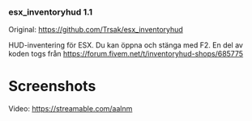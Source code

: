 <h3>esx_inventoryhud 1.1</h3>


Original: https://github.com/Trsak/esx_inventoryhud


HUD-inventering för ESX. Du kan öppna och stänga med F2. En del av koden togs från https://forum.fivem.net/t/inventoryhud-shops/685775


<h1>Screenshots</h1>


Video: https://streamable.com/aalnm
